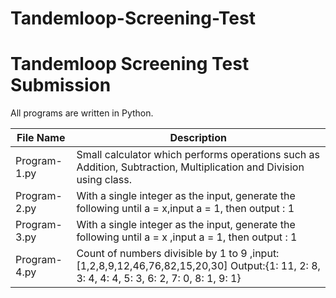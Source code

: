 # Tandemloop-Screening-Test
# Tandemloop Screening Test Submission

All programs are written in Python.

| File Name       | Description                                  
|-----------------|---------------------------------------------------------------------------------------------------------------------------------------------
| Program-1.py    | Small calculator which performs operations such as Addition, Subtraction, Multiplication and Division using class.
| Program-2.py    | With a single integer as the input, generate the following until a = x,input a = 1, then output : 1  
| Program-3.py    | With a single integer as the input, generate the following until a = x ,input a = 1, then output : 1
| Program-4.py    | Count of numbers divisible by 1 to 9 ,input: [1,2,8,9,12,46,76,82,15,20,30] Output:{1: 11, 2: 8, 3: 4, 4: 4, 5: 3, 6: 2, 7: 0, 8: 1, 9: 1}
